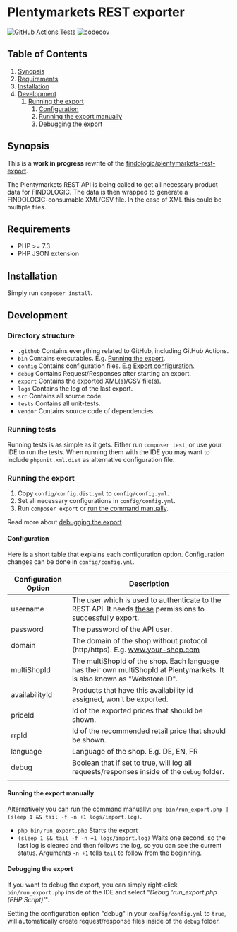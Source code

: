 # Plentymarkets REST exporter

[![GitHub Actions Tests](https://github.com/findologic/plentymarkets-rest-exporter-new/workflows/Tests/badge.svg)](https://github.com/findologic/plentymarkets-rest-exporter-new/actions)
[![codecov](https://codecov.io/gh/findologic/plentymarkets-rest-exporter-new/branch/master/graph/badge.svg)](https://codecov.io/gh/findologic/plentymarkets-rest-exporter-new)

## Table of Contents

1. [Synopsis](#synopsis)
1. [Requirements](#requirements)
1. [Installation](#installation)
1. [Development](#development)
   1. [Running the export](#running-the-export)
      1. [Configuration](#configuration)
      1. [Running the export manually](#running-the-export-manually)
      1. [Debugging the export](#debugging-the-export)

## Synopsis

This is a **work in progress** rewrite of the [findologic/plentymarkets-rest-export](https://github.com/findologic/plentymarkets-rest-export).

The Plentymarkets REST API is being called to get all necessary product data for
FINDOLOGIC. The data is then wrapped to generate a FINDOLOGIC-consumable XML/CSV file. In the case of
XML this could be multiple files.

## Requirements

* PHP >= 7.3
* PHP JSON extension

## Installation

Simply run `composer install`.

## Development

### Directory structure

* `.github` Contains everything related to GitHub, including GitHub Actions.
* `bin` Contains executables. E.g. [Running the export](#running-the-export).
* `config` Contains configuration files. E.g [Export configuration](#configuration).
* `debug` Contains Request/Responses after starting an export.
* `export` Contains the exported XML(s)/CSV file(s).
* `logs` Contains the log of the last export.
* `src` Contains all source code.
* `tests` Contains all unit-tests.
* `vendor` Contains source code of dependencies.

### Running tests

Running tests is as simple as it gets. Either run `composer test`,
 or use your IDE to run the tests. When running them with the IDE
 you may want to include `phpunit.xml.dist` as alternative configuration file.


### Running the export

1. Copy `config/config.dist.yml` to `config/config.yml`.
1. Set all necessary configurations in `config/config.yml`.
1. Run `composer export` or [run the command manually](#running-the-export-manually).

Read more about [debugging the export](#debugging-the-export)

#### Configuration

Here is a short table that explains each configuration option.
Configuration changes can be done in `config/config.yml`.

| Configuration Option | Description                                                                                                                                                                                                                                  |
|----------------------|----------------------------------------------------------------------------------------------------------------------------------------------------------------------------------------------------------------------------------------------|
| username             | The user which is used to authenticate to the REST API. It needs [these](https://docs.findologic.com/doku.php?id=integration_documentation:plentymarkets_ceres_plugin:rest_export#necessary_permissions) permissions to successfully export. |
| password             | The password of the API user.                                                                                                                                                                                                                |
| domain               | The domain of the shop without protocol (http/https). E.g. www.your-shop.com                                                                                                                                                                 |
| multiShopId          | The multiShopId of the shop. Each language has their own multiShopId at Plentymarkets. It is also known as "Webstore ID".                                                                                                                    |
| availabilityId       | Products that have this availability id assigned, won't be exported.                                                                                                                                                                         |
| priceId              | Id of the exported prices that should be shown.                                                                                                                                                                                              |
| rrpId                | Id of the recommended retail price that should be shown.                                                                                                                                                                                     |
| language             | Language of the shop. E.g. DE, EN, FR                                                                                                                                                                                                        |
| debug                | Boolean that if set to true, will log all requests/responses inside of the `debug` folder.                                                                                                                                                   |
|                      |                                                                                                                                                                                                                                              |

#### Running the export manually

Alternatively you can run the command manually: `php bin/run_export.php | (sleep 1 && tail -f -n +1 logs/import.log)`.
  * `php bin/run_export.php` Starts the export
  * `(sleep 1 && tail -f -n +1 logs/import.log)` Waits one second, so the last log is cleared and then
  follows the log, so you can see the current status. Arguments `-n +1` tells `tail` to follow from the beginning.

#### Debugging the export

If you want to debug the export, you can simply right-click `bin/run_export.php`
inside of the IDE and select "*Debug 'run_export.php (PHP Script)'*".

Setting the configuration option "debug" in your `config/config.yml` to `true`, will
automatically create request/response files inside of the `debug` folder.
